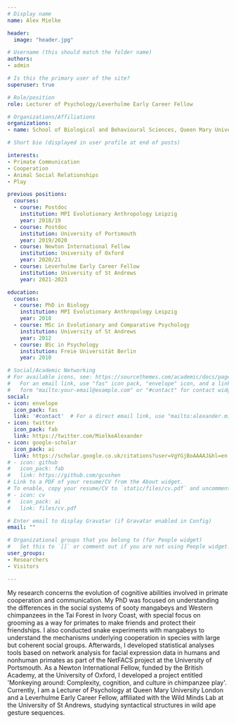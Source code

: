 ```yaml
---
# Display name
name: Alex Mielke

header:
  image: "header.jpg"

# Username (this should match the folder name)
authors:
- admin

# Is this the primary user of the site?
superuser: true

# Role/position
role: Lecturer of Psychology/Leverhulme Early Career Fellow

# Organizations/Affiliations
organizations:
- name: School of Biological and Behavioural Sciences, Queen Mary University London

# Short bio (displayed in user profile at end of posts)

interests:
- Primate Communication
- Cooperation
- Animal Social Relationships
- Play

previous positions:
  courses:
  - course: Postdoc
    institution: MPI Evolutionary Anthropology Leipzig
    year: 2018/19
  - course: Postdoc
    institution: University of Portsmouth
    year: 2019/2020
  - course: Newton International Fellow
    institution: University of Oxford
    year: 2020/21
  - course: Leverhulme Early Career Fellow
    institution: University of St Andrews
    year: 2021-2023

education:
  courses:
  - course: PhD in Biology
    institution: MPI Evolutionary Anthropology Leipzig
    year: 2018
  - course: MSc in Evolutionary and Comparative Psychology
    institution: University of St Andrews
    year: 2012
  - course: BSc in Psychology
    institution: Freie Universität Berlin
    year: 2010

# Social/Academic Networking
# For available icons, see: https://sourcethemes.com/academic/docs/page-builder/#icons
#   For an email link, use "fas" icon pack, "envelope" icon, and a link in the
#   form "mailto:your-email@example.com" or "#contact" for contact widget.
social:
- icon: envelope
  icon_pack: fas
  link: '#contact'  # For a direct email link, use "mailto:alexander.mielke@anthro.ox.ac.uk".
- icon: twitter
  icon_pack: fab
  link: https://twitter.com/MielkeAlexander
- icon: google-scholar
  icon_pack: ai
  link: https://scholar.google.co.uk/citations?user=VgYGjBoAAAAJ&hl=en
# - icon: github
#   icon_pack: fab
#   link: https://github.com/gcushen
# Link to a PDF of your resume/CV from the About widget.
# To enable, copy your resume/CV to `static/files/cv.pdf` and uncomment the lines below.
# - icon: cv
#   icon_pack: ai
#   link: files/cv.pdf

# Enter email to display Gravatar (if Gravatar enabled in Config)
email: ""

# Organizational groups that you belong to (for People widget)
#   Set this to `[]` or comment out if you are not using People widget.
user_groups:
- Researchers
- Visitors

---
```


My research concerns the evolution of cognitive abilities involved in primate cooperation and communication. My PhD was focused on understanding the differences in the social systems of sooty mangabeys and Western chimpanzees in the Tai Forest in Ivory Coast, with special focus on grooming as a way for primates to make friends and protect their friendships. I also conducted snake experiments with mangabeys to understand the mechanisms underlying cooperation in species with large but coherent social groups. Afterwards, I developed statistical analyses tools based on network analysis for facial expression data in humans and nonhuman primates as part of the NetFACS project at the University of Portsmouth. As a Newton International Fellow, funded by the British Academy, at the University of Oxford, I developed a project entitled 'Monkeying around: Complexity, cognition, and culture in chimpanzee play'. Currently, I am a Lecturer of Psychology at Queen Mary University London and a Leverhulme Early Career Fellow, affiliated with the Wild Minds Lab at the University of St Andrews, studying syntactical structures in wild ape gesture sequences.
